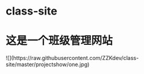 # class-site
<h1>这是一个班级管理网站</h1>
![](https://raw.githubusercontent.com/ZZKdev/class-site/master/projectshow/one.jpg)
